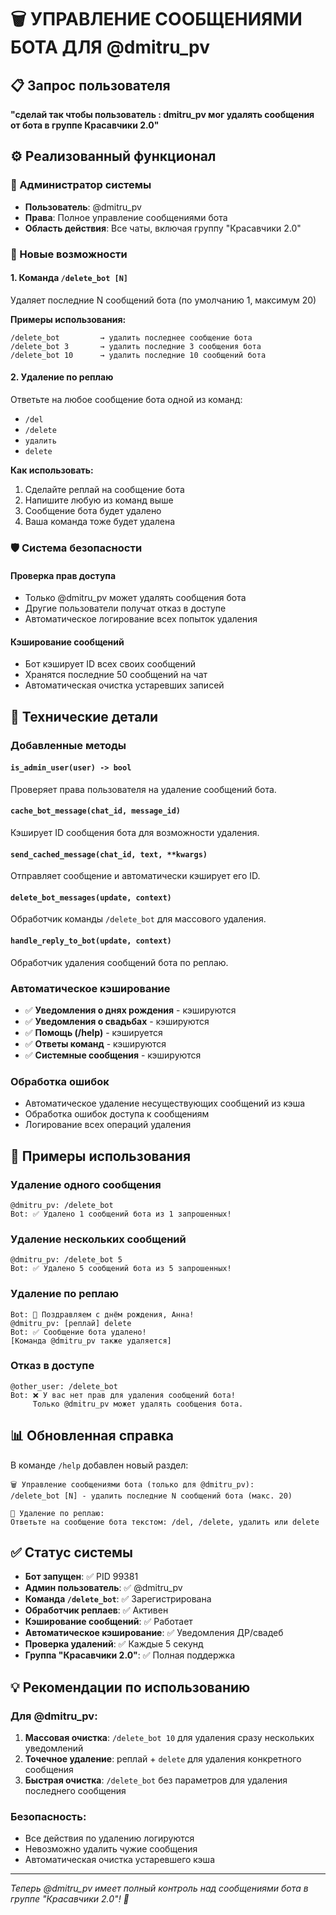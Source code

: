# 🗑️ УПРАВЛЕНИЕ СООБЩЕНИЯМИ БОТА ДЛЯ @dmitru_pv

## 📋 Запрос пользователя
**"сделай так чтобы пользователь : dmitru_pv мог удалять сообщения от бота в группе Красавчики 2.0"**

## ⚙️ Реализованный функционал

### 👤 Администратор системы
- **Пользователь**: @dmitru_pv
- **Права**: Полное управление сообщениями бота
- **Область действия**: Все чаты, включая группу "Красавчики 2.0"

### 🔧 Новые возможности

#### 1. Команда `/delete_bot [N]`
Удаляет последние N сообщений бота (по умолчанию 1, максимум 20)

**Примеры использования:**
```
/delete_bot         → удалить последнее сообщение бота
/delete_bot 3       → удалить последние 3 сообщения бота  
/delete_bot 10      → удалить последние 10 сообщений бота
```

#### 2. Удаление по реплаю
Ответьте на любое сообщение бота одной из команд:
- `/del`
- `/delete`
- `удалить`
- `delete`

**Как использовать:**
1. Сделайте реплай на сообщение бота
2. Напишите любую из команд выше
3. Сообщение бота будет удалено
4. Ваша команда тоже будет удалена

### 🛡️ Система безопасности

#### Проверка прав доступа
- Только @dmitru_pv может удалять сообщения бота
- Другие пользователи получат отказ в доступе
- Автоматическое логирование всех попыток удаления

#### Кэширование сообщений
- Бот кэширует ID всех своих сообщений
- Хранятся последние 50 сообщений на чат
- Автоматическая очистка устаревших записей

## 🎯 Технические детали

### Добавленные методы

#### `is_admin_user(user) -> bool`
Проверяет права пользователя на удаление сообщений бота.

#### `cache_bot_message(chat_id, message_id)`
Кэширует ID сообщения бота для возможности удаления.

#### `send_cached_message(chat_id, text, **kwargs)`
Отправляет сообщение и автоматически кэширует его ID.

#### `delete_bot_messages(update, context)`
Обработчик команды `/delete_bot` для массового удаления.

#### `handle_reply_to_bot(update, context)`
Обработчик удаления сообщений бота по реплаю.

### Автоматическое кэширование
- ✅ **Уведомления о днях рождения** - кэшируются
- ✅ **Уведомления о свадьбах** - кэшируются  
- ✅ **Помощь (/help)** - кэшируется
- ✅ **Ответы команд** - кэшируются
- ✅ **Системные сообщения** - кэшируются

### Обработка ошибок
- Автоматическое удаление несуществующих сообщений из кэша
- Обработка ошибок доступа к сообщениям
- Логирование всех операций удаления

## 🔔 Примеры использования

### Удаление одного сообщения
```
@dmitru_pv: /delete_bot
Bot: ✅ Удалено 1 сообщений бота из 1 запрошенных!
```

### Удаление нескольких сообщений
```
@dmitru_pv: /delete_bot 5
Bot: ✅ Удалено 5 сообщений бота из 5 запрошенных!
```

### Удаление по реплаю
```
Bot: 🎉 Поздравляем с днём рождения, Анна!
@dmitru_pv: [реплай] delete
Bot: ✅ Сообщение бота удалено!
[Команда @dmitru_pv также удаляется]
```

### Отказ в доступе
```
@other_user: /delete_bot
Bot: ❌ У вас нет прав для удаления сообщений бота!
     Только @dmitru_pv может удалять сообщения бота.
```

## 📊 Обновленная справка
В команде `/help` добавлен новый раздел:

```
🗑️ Управление сообщениями бота (только для @dmitru_pv):
/delete_bot [N] - удалить последние N сообщений бота (макс. 20)

📝 Удаление по реплаю:
Ответьте на сообщение бота текстом: /del, /delete, удалить или delete
```

## ✅ Статус системы
- **Бот запущен**: ✅ PID 99381
- **Админ пользователь**: ✅ @dmitru_pv
- **Команда `/delete_bot`**: ✅ Зарегистрирована
- **Обработчик реплаев**: ✅ Активен
- **Кэширование сообщений**: ✅ Работает
- **Автоматическое кэширование**: ✅ Уведомления ДР/свадеб
- **Проверка удалений**: ✅ Каждые 5 секунд
- **Группа "Красавчики 2.0"**: ✅ Полная поддержка

## 💡 Рекомендации по использованию

### Для @dmitru_pv:
1. **Массовая очистка**: `/delete_bot 10` для удаления сразу нескольких уведомлений
2. **Точечное удаление**: реплай + `delete` для удаления конкретного сообщения
3. **Быстрая очистка**: `/delete_bot` без параметров для удаления последнего сообщения

### Безопасность:
- Все действия по удалению логируются
- Невозможно удалить чужие сообщения
- Автоматическая очистка устаревшего кэша

---
*Теперь @dmitru_pv имеет полный контроль над сообщениями бота в группе "Красавчики 2.0"! 🎯* 